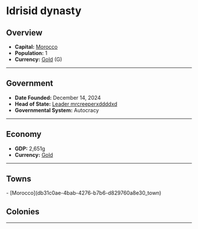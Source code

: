 <!--UNDEDITED FILE, remove this entire line if this file has been edited!-->
# <!--NAME-->Idrisid dynasty<!--NAME-->

## Overview

- **Capital:** <!--CAPITAL_LINK-->[Morocco](db31c0ae-4bab-4276-b7b6-d829760a8e30_town)<!--CAPITAL_LINK-->
- **Population:** <!--POPULATION-->1<!--POPULATION-->
- **Currency:** <!--CURRENCY_LINK-->[Gold](Gold_currency)<!--CURRENCY_LINK--> (<!--CURRENCY_ABV-->G<!--CURRENCY_ABV-->)

---

## Government

- **Date Founded:** <!--FOUNDED-->December 14, 2024<!--FOUNDED-->
- **Head of State:** <!--LEADER_TITLE_LINK-->[Leader mrcreeperxddddxd](mrcreeperxddddxd_user)<!--LEADER_TITLE_LINK-->
- **Governmental System:** <!--GOVERNMENT-->Autocracy<!--GOVERNMENT-->

---

## Economy

- **GDP:** <!--GDP-->2,651g<!--GDP-->
- **Currency:** <!--CURRENCY_LINK-->[Gold](Gold_currency)<!--CURRENCY_LINK-->

---

## Towns

<!--TOWNS-->- [Morocco](db31c0ae-4bab-4276-b7b6-d829760a8e30_town)<!--TOWNS-->

## Colonies

<!--COLONIES--><!--COLONIES-->

---